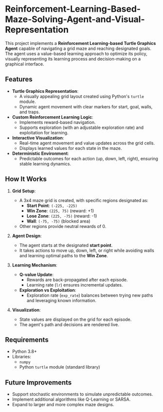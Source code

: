 # Reinforcement-Learning-Based-Maze-Solving-Agent-and-Visual-Representation

This project implements a **Reinforcement Learning-based Turtle Graphics Agent** capable of navigating a grid maze and reaching designated goals. The agent uses a value-based learning approach to optimize its policy, visually representing its learning process and decision-making on a graphical interface.


## Features
- **Turtle Graphics Representation**:
  - A visually appealing grid layout created using Python's `turtle` module.
  - Dynamic agent movement with clear markers for start, goal, walls, and traps.
- **Custom Reinforcement Learning Logic**:
  - Implements reward-based navigation.
  - Supports exploration (with an adjustable exploration rate) and exploitation for learning.
- **Interactive Visualization**:
  - Real-time agent movement and value updates across the grid cells.
  - Displays learned values for each state in the maze.
- **Deterministic Environment**:
  - Predictable outcomes for each action (up, down, left, right), ensuring stable learning dynamics.


## How It Works
1. **Grid Setup**:
   - A 3x4 maze grid is created, with specific regions designated as:
     - **Start Point**: `(-225, -225)`
     - **Win Zone**: `(225, 75)` (reward: +1)
     - **Lose Zone**: `(225, -75)` (reward: -1)
     - **Wall**: `(-75, -75)` (blocked area)
   - Other regions provide neutral rewards of 0.
   
2. **Agent Design**:
   - The agent starts at the designated **start point**.
   - It takes actions to move up, down, left, or right while avoiding walls and learning optimal paths to the **Win Zone**.

3. **Learning Mechanism**:
   - **Q-value Update**:
     - Rewards are back-propagated after each episode.
     - Learning rate (`lr`) ensures incremental updates.
   - **Exploration vs Exploitation**:
     - Exploration rate (`exp_rate`) balances between trying new paths and leveraging known information.

4. **Visualization**:
   - State values are displayed on the grid for each episode.
   - The agent's path and decisions are rendered live.


## Requirements
- Python 3.8+
- Libraries:
  - `numpy`
  - Python `turtle` module (standard library)


## Future Improvements
- Support stochastic environments to simulate unpredictable outcomes.
- Implement additional algorithms like Q-Learning or SARSA.
- Expand to larger and more complex maze designs.
